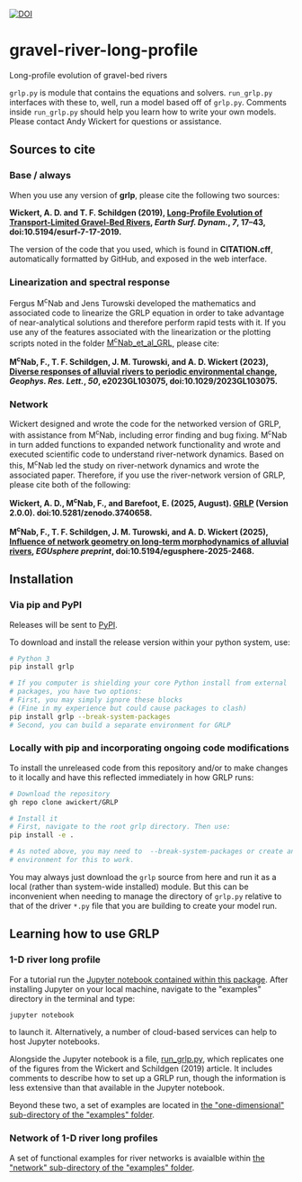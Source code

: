 [![DOI](https://zenodo.org/badge/DOI/10.5281/zenodo.3740658.svg)](https://doi.org/10.5281/zenodo.3740658)

# gravel-river-long-profile
Long-profile evolution of gravel-bed rivers

`grlp.py` is module that contains the equations and solvers. `run_grlp.py` interfaces with these to, well, run a model based off of `grlp.py`. Comments inside `run_grlp.py` should help you learn how to write your own models. Please contact Andy Wickert for questions or assistance.


## Sources to cite

### Base / always

When you use any version of **grlp**, please cite the following two sources:

**Wickert, A. D. and T. F. Schildgen (2019), [Long-Profile Evolution of Transport-Limited Gravel-Bed Rivers](https://www.earth-surf-dynam.net/7/17/2019/esurf-7-17-2019.html), *Earth Surf. Dynam.*, *7*, 17–43, doi:10.5194/esurf-7-17-2019.**

The version of the code that you used, which is found in **CITATION.cff**, automatically formatted by GitHub, and exposed in the web interface.

### Linearization and spectral response

Fergus M<sup>c</sup>Nab and Jens Turowski developed the mathematics and associated code to linearize the GRLP equation in order to take advantage of near-analytical solutions and therefore perform rapid tests with it. If you use any of the features associated with the linearization or the plotting scripts noted in the folder [M<sup>c</sup>Nab_et_al_GRL](https://github.com/MNiMORPH/GRLP/tree/master/examples/McNab_et_al_GRL), please cite:

**M<sup>c</sup>Nab, F., T. F. Schildgen, J. M. Turowski, and A. D. Wickert (2023), [Diverse responses of alluvial rivers to periodic environmental change](https://doi.org/10.1029/2023GL103075), *Geophys. Res. Lett.*, *50*, e2023GL103075, doi:10.1029/2023GL103075.**

### Network

Wickert designed and wrote the code for the networked version of GRLP, with assistance from M<sup>c</sup>Nab, including error finding and bug fixing. M<sup>c</sup>Nab in turn added functions to expanded network functionality and wrote and executed scientific code to understand river-network dynamics. Based on this, M<sup>c</sup>Nab led the study on river-network dynamics and wrote the associated paper. Therefore, if you use the river-network version of GRLP, please cite both of the following:

**Wickert, A. D., M<sup>c</sup>Nab, F., and Barefoot, E. (2025, August). [GRLP](https://doi.org/10.5281/zenodo.3740658) (Version 2.0.0). doi:10.5281/zenodo.3740658.**

**M<sup>c</sup>Nab, F., T. F. Schildgen, J. M. Turowski, and A. D. Wickert (2025), [Influence of network geometry on long-term morphodynamics of alluvial rivers](https://doi.org/10.5194/egusphere-2025-2468), *EGUsphere preprint*, doi:10.5194/egusphere-2025-2468.**


## Installation

### Via pip and PyPI

Releases will be sent to [PyPI](https://pypi.org/project/GRLP/).

To download and install the release version within your python system, use:

```sh
# Python 3
pip install grlp

# If you computer is shielding your core Python install from external
# packages, you have two options:
# First, you may simply ignore these blocks
# (Fine in my experience but could cause packages to clash)
pip install grlp --break-system-packages
# Second, you can build a separate environment for GRLP
```

### Locally with pip and incorporating ongoing code modifications

To install the unreleased code from this repository and/or to make changes to it locally and have this reflected immediately in how GRLP runs:

```sh
# Download the repository
gh repo clone awickert/GRLP

# Install it
# First, navigate to the root grlp directory. Then use:
pip install -e .

# As noted above, you may need to  --break-system-packages or create an
# environment for this to work.
```

You may always just download the `grlp` source from here and run it as a local (rather than system-wide installed) module.
But this can be inconvenient when needing to manage the directory of `grlp.py` relative to that of the driver `*.py` file that you are building to create your model run.

## Learning how to use GRLP

### 1-D river long profile

For a tutorial run the [Jupyter notebook contained within this package](https://github.com/awickert/GRLP/blob/master/examples/example_1d.ipynb).
After installing Jupyter on your local machine, navigate to the "examples" directory in the terminal and type:
```sh
jupyter notebook
```
to launch it. Alternatively, a number of cloud-based services can help to host Jupyter notebooks.

Alongside the Jupyter notebook is a file,
[run_grlp.py](https://github.com/MNiMORPH/GRLP/blob/master/examples/run_grlp.py), which replicates one of the figures from the Wickert and Schildgen (2019) article. It includes comments to describe how to set up a GRLP run, though the information is less extensive than that available in the Jupyter notebook.

Beyond these two, a set of examples are located in [the "one-dimensional" sub-directory of the "examples" folder](https://github.com/MNiMORPH/GRLP/tree/master/examples/one_dimensional).


### Network of 1-D river long profiles

A set of functional examples for river networks is avaialble within [the "network" sub-directory of the "examples" folder](https://github.com/MNiMORPH/GRLP/tree/master/examples/network).

